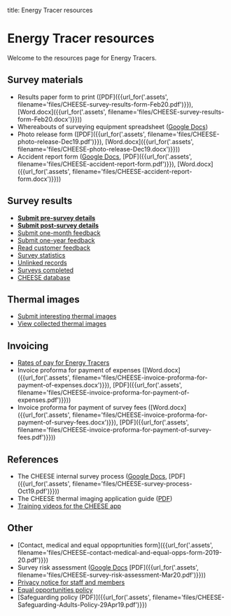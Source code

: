 title: Energy Tracer resources

# Energy Tracer resources

Welcome to the resources page for Energy Tracers.

## Survey materials

- Results paper form to print
  ([PDF]({{url_for('.assets', filename='files/CHEESE-survey-results-form-Feb20.pdf')}}),
   [Word.docx]({{url_for('.assets', filename='files/CHEESE-survey-results-form-Feb20.docx')}}))
- Whereabouts of surveying equipment spreadsheet
  ([Google Docs](https://docs.google.com/spreadsheets/d/1YZ8ttMmJUeJ_Iwv0NzLnqQlHjP_t4F1Ds9FknTH2TEY/edit?usp=sharing))
- Photo release form
  ([PDF]({{url_for('.assets', filename='files/CHEESE-photo-release-Dec19.pdf')}}),
   [Word.docx]({{url_for('.assets', filename='files/CHEESE-photo-release-Dec19.docx')}}))
- Accident report form
  ([Google Docs](https://docs.google.com/document/d/1DyLg6S2BzP9QHZKjHpQo1UotlB9062aSwv_oXxf3Cf0/edit?usp=sharing),
   [PDF]({{url_for('.assets', filename='files/CHEESE-accident-report-form.pdf')}}),
   [Word.docx]({{url_for('.assets', filename='files/CHEESE-accident-report-form.docx')}}))

## Survey results

- **[Submit pre-survey details](/submit-pre-survey-details-et)**
- **[Submit post-survey details](/submit-post-survey-details)**
- [Submit one-month feedback](/one-month-feedback)
- [Submit one-year feedback](/one-year-feedback)
- [Read customer feedback](/customer-feedback)
- [Survey statistics](/survey-statistics)
- [Unlinked records](/unlinked-records)
- [Surveys completed](/surveys-completed)
- [CHEESE database](/admin)

## Thermal images

- [Submit interesting thermal images](/upload-thermal-image)
- [View collected thermal images](/collected-thermal-images)

## Invoicing

- [Rates of pay for Energy Tracers](/energy-tracer-rates)
- Invoice proforma for payment of expenses
  ([Word.docx]({{url_for('.assets', filename='files/CHEESE-invoice-proforma-for-payment-of-expenses.docx')}}),
   [PDF]({{url_for('.assets', filename='files/CHEESE-invoice-proforma-for-payment-of-expenses.pdf')}}))
- Invoice proforma for payment of survey fees
  ([Word.docx]({{url_for('.assets', filename='files/CHEESE-invoice-proforma-for-payment-of-survey-fees.docx')}}),
   [PDF]({{url_for('.assets', filename='files/CHEESE-invoice-proforma-for-payment-of-survey-fees.pdf')}}))

## References

- The CHEESE internal survey process
  ([Google Docs](https://docs.google.com/document/d/1Sjv-Pw7hjiK7UIOEXjgTIBX61NdtVOpW0WfN4TtEwRE/edit#heading=h.u10mdns3jps9),
   [PDF]({{url_for('.assets', filename='files/CHEESE-survey-process-Oct19.pdf')}}))
- The CHEESE thermal imaging application guide ([PDF](http://www.heatview.co.uk/training/cheese_howto.pdf))
- [Training videos for the CHEESE app](http://www.heatview.co.uk/training/)

## Other

- [Contact, medical and equal oppoprtunities form]({{url_for('.assets', filename='files/CHEESE-contact-medical-and-equal-opps-form-2019-20.pdf')}})
- Survey risk assessment
  ([Google Docs](https://docs.google.com/document/d/1yvhWxv-6ci24NazZanmHqyQbApcQ-7KRPDkQxGW9ccY/edit?usp=sharing)
   [PDF]({{url_for('.assets', filename='files/CHEESE-survey-risk-assessment-Mar20.pdf')}}))
- [Privacy notice for staff and members](/privacy-notice-staff-and-members)
- [Equal opportunities policy](/equal-opportunities)
- [Safeguarding policy (PDF)]({{url_for('.assets', filename='files/CHEESE-Safeguarding-Adults-Policy-29Apr19.pdf')}})
